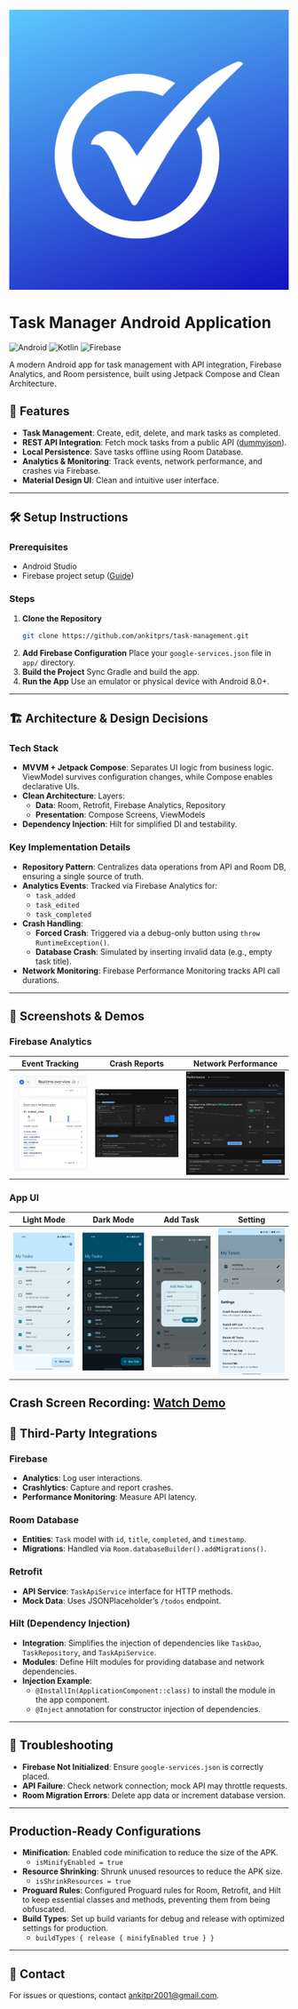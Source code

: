 ![Logo](images/app_logo.png)
# Task Manager Android Application

![Android](https://img.shields.io/badge/Android-3DDC84?style=for-the-badge&logo=android&logoColor=white)
![Kotlin](https://img.shields.io/badge/Kotlin-7F52FF?style=for-the-badge&logo=kotlin&logoColor=white)
![Firebase](https://img.shields.io/badge/Firebase-FFCA28?style=for-the-badge&logo=firebase&logoColor=black)

A modern Android app for task management with API integration, Firebase Analytics, and Room persistence, built using Jetpack Compose and Clean Architecture.

## 📱 Features
- **Task Management**: Create, edit, delete, and mark tasks as completed.
- **REST API Integration**: Fetch mock tasks from a public API ([dummyjson](https://dummyjson.com)).
- **Local Persistence**: Save tasks offline using Room Database.
- **Analytics & Monitoring**: Track events, network performance, and crashes via Firebase.
- **Material Design UI**: Clean and intuitive user interface.

---

## 🛠️ Setup Instructions

### Prerequisites
- Android Studio
- Firebase project setup ([Guide](https://firebase.google.com/docs/android/setup))

### Steps
1. **Clone the Repository**
   ```bash
   git clone https://github.com/ankitprs/task-management.git
   ```
2. **Add Firebase Configuration**
   Place your `google-services.json` file in `app/` directory.
3. **Build the Project**
   Sync Gradle and build the app.
4. **Run the App**
   Use an emulator or physical device with Android 8.0+.

---

## 🏗️ Architecture & Design Decisions

### Tech Stack
- **MVVM + Jetpack Compose**:
  Separates UI logic from business logic. ViewModel survives configuration changes, while Compose enables declarative UIs.
- **Clean Architecture**:
  Layers:
  - **Data**: Room, Retrofit, Firebase Analytics, Repository
  - **Presentation**: Compose Screens, ViewModels
- **Dependency Injection**:
  Hilt for simplified DI and testability.

### Key Implementation Details
- **Repository Pattern**:
  Centralizes data operations from API and Room DB, ensuring a single source of truth.
- **Analytics Events**:
  Tracked via Firebase Analytics for:
  - `task_added`
  - `task_edited`
  - `task_completed`
- **Crash Handling**:
  - **Forced Crash**: Triggered via a debug-only button using `throw RuntimeException()`.
  - **Database Crash**: Simulated by inserting invalid data (e.g., empty task title).
- **Network Monitoring**:
  Firebase Performance Monitoring tracks API call durations.

---

## 📸 Screenshots & Demos

### Firebase Analytics
| Event Tracking | Crash Reports | Network Performance |
|----------------|---------------|---------------------|
| ![Events](images/events.png) | ![Crashes](images/crash.png) | ![Network](images/network.png) |

### App UI
| Light Mode | Dark Mode | Add Task | Setting |
|-----------|----------|----------|-----------|
| ![Light](images/1.jpeg) | ![Dark](images/2.jpeg) | ![Add](images/3.jpeg) | ![Setting](images/4.jpeg) |


**Crash Screen Recording**: [Watch Demo](images/demo.mp4)
---

## 🔄 Third-Party Integrations

### Firebase
- **Analytics**: Log user interactions.
- **Crashlytics**: Capture and report crashes.
- **Performance Monitoring**: Measure API latency.

### Room Database
- **Entities**: `Task` model with `id`, `title`, `completed`, and `timestamp`.
- **Migrations**: Handled via `Room.databaseBuilder().addMigrations()`.

### Retrofit
- **API Service**: `TaskApiService` interface for HTTP methods.
- **Mock Data**: Uses JSONPlaceholder’s `/todos` endpoint.

### Hilt (Dependency Injection)
- **Integration**: Simplifies the injection of dependencies like `TaskDao`, `TaskRepository`, and `TaskApiService`.
- **Modules**: Define Hilt modules for providing database and network dependencies.
- **Injection Example**:
  - `@InstallIn(ApplicationComponent::class)` to install the module in the app component.
  - `@Inject` annotation for constructor injection of dependencies.


---

## 🚨 Troubleshooting
- **Firebase Not Initialized**: Ensure `google-services.json` is correctly placed.
- **API Failure**: Check network connection; mock API may throttle requests.
- **Room Migration Errors**: Delete app data or increment database version.

---

## Production-Ready Configurations
- **Minification**: Enabled code minification to reduce the size of the APK.
  - `isMinifyEnabled = true`
- **Resource Shrinking**: Shrunk unused resources to reduce the APK size.
  - `isShrinkResources = true`
- **Proguard Rules**: Configured Proguard rules for Room, Retrofit, and Hilt to keep essential classes and methods, preventing them from being obfuscated.
- **Build Types**: Set up build variants for debug and release with optimized settings for production.
  - `buildTypes { release { minifyEnabled true } }`

---

## 📧 Contact
For issues or questions, contact [ankitpr2001@gmail.com](mailto:ankitpr2001@gmail.com).